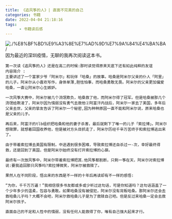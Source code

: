 ```yaml
---
title: 《追风筝的人》| 直面不完美的自己
categories: 书籍
date: 2022-04-04 21:18:16
tags:  
      - 书籍读后感
---
```

![./%E8%BF%BD%E9%A3%8E%E7%AD%9D%E7%9A%84%E4%BA%BA/](%E5%BE%AE%E4%BF%A1%E5%9B%BE%E7%89%87_20220404144512.jpg)
    因为最近的深圳疫情，无聊的我再次阅读这本书。

    第一次读《追风筝的人》还是在高二的时候:那时读觉得原来天底下还有如此纯粹的友谊  
    内容简介 :  
    主要讲述了一个富家少爷「阿米尔」和玩伴「哈桑」的故事。哈桑是阿米尔父亲的仆人「阿里」的儿子。阿米尔从小喜欢写作，身体单薄,胆怯怕事，而哈桑勇敢无畏。阿米尔的父亲更加偏爱哈桑，一直让阿米尔心生嫉妒。  

    一次风筝大赛中，阿米尔被几个流氓欺负，哈桑救了他，而阿米尔得了冠军。但是哈桑被那几个流氓给欺凌了，阿米尔因为懦弱没有勇气去救他②阿富汗内战后，阿米尔一家去了美国，多年后父亲去世，父亲的挚友告诉了阿米尔一个秘密,因为种种原因一直不能和阿米尔说，原来哈桑也是父亲的儿子。  

    再后来，阿富汗的tlb组织把哈桑和他的妻子杀害，最后就剩下了唯一的儿子「索拉博」。阿米尔想赎罪，就想着回国收养他，但是被对方头目抓走了，阿米尔历经千辛万苦终于和索拉博逃出来了。  

    由于带着索拉博去美国有限制，中途遇到很多困难，导致索拉博还自杀过一-次，幸好最终得救，还是回到了美国，但是阿米尔始终没有打开索拉博的心扉。  

    最终有一次放风筝中，阿米尔带着索拉博把其.他风筝都割断，只剩一筝在天，阿米尔对索拉博 说:要我追回那只风筝吗?索拉博微笑，阿米尔被救赎了。  

    果然人在不同阶段，悟出来的东西是不一样的十年后再读却有不一样的感悟:  

    “为你，千千万万遍！”我相信很多书友都或多或少听过这句话，可是你知道吗？这句话涵盖了一个少年多少的温柔，包容与勇敢。如果哈桑没有被侵犯，阿米尔没有背叛哈桑。那阿米尔还会去救哈桑儿子吗？大概不会吧，阿米尔救哈桑儿子是为了救赎自己吧。但是反过来哈桑一定会去救阿米尔孩子。  

    直面自己的不足和人性中的懦弱，没有任何人能救得了你，唯有自己强大起来才行。  